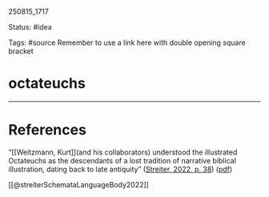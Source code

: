 
250815_1717

Status: #idea

Tags: #source
Remember to use a link here with double opening square bracket
# octateuchs


---
# References
“[[Weitzmann, Kurt]](and his collaborators) understood the illustrated Octateuchs as the descendants of a lost tradition of narrative biblical illustration, dating back to late antiquity” ([Streiter, 2022, p. 38](zotero://select/library/items/USZKS6MZ)) ([pdf](zotero://open-pdf/library/items/B79WZSND?page=56&annotation=MCQXL4KE))

[[@streiterSchemataLanguageBody2022]]